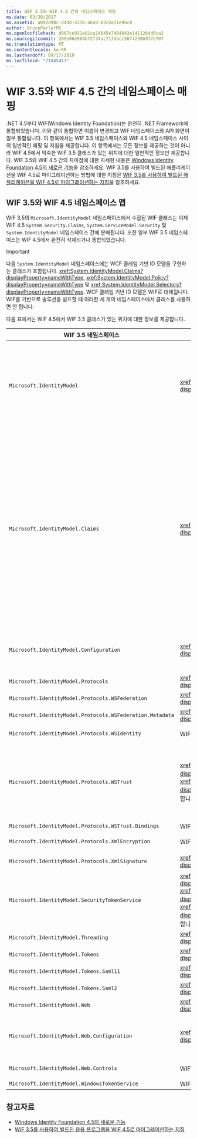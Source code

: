 ```yaml
---
title: WIF 3.5와 WIF 4.5 간의 네임스페이스 매핑
ms.date: 03/30/2017
ms.assetid: a092d98c-444d-4336-a644-63c2e11e96c8
author: BrucePerlerMS
ms.openlocfilehash: d967ce931e81ca14645e7464943e1411264d6ca2
ms.sourcegitcommit: 289e06e904b72f34ac717dbcc5074239b977e707
ms.translationtype: MT
ms.contentlocale: ko-KR
ms.lasthandoff: 09/17/2019
ms.locfileid: "71045413"
---
```

# <a name="namespace-mapping-between-wif-35-and-wif-45"></a>WIF 3.5와 WIF 4.5 간의 네임스페이스 매핑

.NET 4.5부터 WIF(Windows Identity Foundation)는 완전히 .NET Framework에 통합되었습니다. 이와 같이 통합하면 이름이 변경되고 WIF 네임스페이스와 API 화면이 일부 통합됩니다. 이 항목에서는 WIF 3.5 네임스페이스와 WIF 4.5 네임스페이스 사이의 일반적인 매핑 및 지침을 제공합니다. 이 항목에서는 모든 정보를 제공하는 것이 아니라 WIF 4.5에서 익숙한 WIF 3.5 클래스가 있는 위치에 대한 일반적인 정보만 제공합니다. WIF 3.5와 WIF 4.5 간의 차이점에 대한 자세한 내용은 [Windows Identity Foundation 4.5의 새로운 기능](whats-new-in-wif.md)을 참조하세요. WIF 3.5를 사용하여 빌드된 애플리케이션을 WIF 4.5로 마이그레이션하는 방법에 대한 지침은 [WIF 3.5를 사용하여 빌드된 애플리케이션을 WIF 4.5로 마이그레이션하는 지침](guidelines-for-migrating-an-application-built-using-wif-3-5-to-wif-4-5.md)을 참조하세요.

## <a name="wif-35-to-wif-45-namespace-map"></a>WIF 3.5와 WIF 4.5 네임스페이스 맵

WIF 3.5의 `Microsoft.IdentityModel` 네임스페이스에서 수집된 WIF 클래스는 이제 WIF 4.5 `System.Security.Claims`, `System.ServiceModel.Security` 및 `System.IdentityModel` 네임스페이스 간에 분배됩니다. 또한 일부 WIF 3.5 네임스페이스는 WIF 4.5에서 완전히 삭제되거나 통합되었습니다.

> [!IMPORTANT]
> 다음 `System.IdentityModel` 네임스페이스에는 WCF 클레임 기반 ID 모델을 구현하는 클래스가 포함됩니다. <xref:System.IdentityModel.Claims?displayProperty=nameWithType>, <xref:System.IdentityModel.Policy?displayProperty=nameWithType> 및 <xref:System.IdentityModel.Selectors?displayProperty=nameWithType>. WCF 클레임 기반 ID 모델은 WIF로 대체됩니다. WIF를 기반으로 솔루션을 빌드할 때 이러한 세 개의 네임스페이스에서 클래스를 사용하면 안 됩니다.

다음 표에서는 WIF 4.5에서 WIF 3.5 클래스가 있는 위치에 대한 정보를 제공합니다.

|**WIF 3.5 네임스페이스**|**WIF 4.5 네임스페이스**|**설명**|
|-|-|-|
|`Microsoft.IdentityModel`|<xref:System.IdentityModel?displayProperty=nameWithType>|-   상수를 나타내는 대부분의 클래스는 구현되지 않습니다.<br />-   보안 토큰 서비스를 빌드하는 데 사용되는 클래스는 `Microsoft.IdentityModel.SecurityTokenService`에서 <xref:System.IdentityModel?displayProperty=nameWithType>으로 이동되었습니다.<br />-   `Microsoft.IdentityModel.Threading`의 클래스는 <xref:System.IdentityModel?displayProperty=nameWithType>으로 이동되었습니다.<br />-   `ExceptionMapper` 및 `MruSecurityTokenCache` 클래스는 구현되지 않습니다.|
|`Microsoft.IdentityModel.Claims`|<xref:System.Security.Claims?displayProperty=nameWithType>|-   `IClaimsPrincipal` 및 `IClaimsIdentity` 인터페이스는 WIF 4.5에서 구현되지 않습니다. 대신 <xref:System.Security.Claims.ClaimsPrincipal?displayProperty=nameWithType> 및 <xref:System.Security.Claims.ClaimsIdentity?displayProperty=nameWithType>이 이제 대부분의 .NET 보안 주체와 ID 클래스가 파생사는 기본 클래스입니다. 즉, WIF 4.5에서 `Microsoft.IdentityModel.Claims.WindowsClaimsPrincipal` 및 `Microsoft.IdentityModel.Claims.WindowsClaimsIdentity` 등의 특수 클레임 보안 주체와 ID 클래스가 필요하지 않으며, 대신 <xref:System.Security.Principal.WindowsPrincipal?displayProperty=nameWithType> 및 <xref:System.Security.Principal.WindowsIdentity?displayProperty=nameWithType>을 사용합니다. WIF 3.5에 있는 다른 특수 클레임 보안 주체와 ID 클래스의 경우에도 마찬가지입니다.<br />-   `Microsoft.IdentityModel.Claims.ClaimsCollection` 클래스가 WIF 4.5에 구현되지 않았습니다. 대신, 클레임의 컬렉션은 <xref:System.Security.Claims.Claim?displayProperty=nameWithType> 유형의 열거형 컬렉션으로 공개됩니다.<br />-   <xref:System.Security.Claims.ClaimsPrincipal?displayProperty=nameWithType> 및 <xref:System.Security.Claims.ClaimsIdentity?displayProperty=nameWithType>에서는 이제 LINQ를 완전히 지원하는 메서드를 제공합니다.|
|`Microsoft.IdentityModel.Configuration`|<xref:System.IdentityModel.Configuration?displayProperty=nameWithType>|일부 요소와 클래스에서는 이름이 변경되었으며 일부는 WIF 4.5에서 제거되었습니다. 예를 들어 `Microsoft.IdentityModel.Configuration.ServiceConfiguration`은 이제 <xref:System.IdentityModel.Configuration.IdentityConfiguration?displayProperty=nameWithType>입니다.|
|`Microsoft.IdentityModel.Protocols`|<xref:System.IdentityModel.Services?displayProperty=nameWithType>|-|
|`Microsoft.IdentityModel.Protocols.WSFederation`|<xref:System.IdentityModel.Services?displayProperty=nameWithType>|-|
|`Microsoft.IdentityModel.Protocols.WSFederation.Metadata`|<xref:System.IdentityModel.Metadata?displayProperty=nameWithType>|-|
|`Microsoft.IdentityModel.Protocols.WSIdentity`|WIF 4.5에서 구현되지 않음|CardSpace를 지원하는 WIF 3.5에 포함된 클래스의 경우 WIF 4.5에는 구현되지 않음|
|`Microsoft.IdentityModel.Protocols.WSTrust`|<xref:System.IdentityModel.Protocols.WSTrust?displayProperty=nameWithType> 및 <xref:System.ServiceModel.Security?displayProperty=nameWithType> 네임스페이스를 분리합니다.|WS-Trust 아티팩트를 나타내는 클래스는 <xref:System.IdentityModel.Protocols.WSTrust?displayProperty=nameWithType> 네임스페이스에 있습니다(예: <xref:System.IdentityModel.Protocols.WSTrust.RequestSecurityToken> 클래스). WCF 서비스 계약을 나타내는 클래스, 서비스 호스트 및 WCF 서비스를 통해 WS-Trust 프로토콜을 사용하여 통신할 수 있는 채널은 <xref:System.ServiceModel.Security?displayProperty=nameWithType> 네임스페이스에 있습니다(예: <xref:System.ServiceModel.Security.WSTrustServiceHost> 클래스).|
|`Microsoft.IdentityModel.Protocols.WSTrust.Bindings`|WIF 4.5에서 구현되지 않음|-|
|`Microsoft.IdentityModel.Protocols.XmlEncryption`|WIF 4.5에서 구현되지 않음|WIF 3.5의 XML 암호화 상수를 나타내는 포함된 클래스. 이러한 상수는 WIF 4.5에 구현되어 있지 않습니다.|
|`Microsoft.IdentityModel.Protocols.XmlSignature`|<xref:System.IdentityModel?displayProperty=nameWithType>|`EnvelopingSignature` 클래스와 상수를 나타내는 클래스는 구현되지 않았습니다.|
|`Microsoft.IdentityModel.SecurityTokenService`|<xref:System.IdentityModel?displayProperty=nameWithType>, <xref:System.IdentityModel.Protocols.WSTrust?displayProperty=nameWithType> 및 <xref:System.IdentityModel.Tokens?displayProperty=nameWithType> 네임스페이스를 분리합니다.|-|
|`Microsoft.IdentityModel.Threading`|<xref:System.IdentityModel?displayProperty=nameWithType>|-|
|`Microsoft.IdentityModel.Tokens`|<xref:System.IdentityModel.Tokens?displayProperty=nameWithType>|-|
|`Microsoft.IdentityModel.Tokens.Saml11`|<xref:System.IdentityModel.Tokens?displayProperty=nameWithType>|-|
|`Microsoft.IdentityModel.Tokens.Saml2`|<xref:System.IdentityModel.Tokens?displayProperty=nameWithType>|-|
|`Microsoft.IdentityModel.Web`|<xref:System.IdentityModel.Services?displayProperty=nameWithType>|-|
|`Microsoft.IdentityModel.Web.Configuration`|<xref:System.IdentityModel.Services.Configuration?displayProperty=nameWithType>|수동(WS-Federation) 시나리오의 구성을 제공하는 클래스는 대부분 <xref:System.IdentityModel.Services.Configuration?displayProperty=nameWithType>으로 이동되었지만, 이러한 클래스 중 일부는 <xref:System.IdentityModel.Services?displayProperty=nameWithType>에 있습니다.|
|`Microsoft.IdentityModel.Web.Controls`|WIF 4.5에서 구현되지 않음|`Microsoft.IdentityModel.Web.Controls`의 클래스는 WIF 4.5에 없는 Federated Passive Sign-In Control을 구현했습니다.|
|`Microsoft.IdentityModel.WindowsTokenService`|WIF 4.5에서 구현되지 않음|-|

## <a name="see-also"></a>참고자료

- [Windows Identity Foundation 4.5의 새로운 기능](whats-new-in-wif.md)
- [WIF 3.5를 사용하여 빌드된 응용 프로그램을 WIF 4.5로 마이그레이션하는 지침](guidelines-for-migrating-an-application-built-using-wif-3-5-to-wif-4-5.md)
